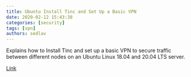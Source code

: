 ```yaml
---
title: Ubuntu Install Tinc and Set Up a Basic VPN
date: 2020-02-12 15:43:38
categories: [security]
tags: [vpn]
authors: sedlav
---
```


Explains how to Install Tinc and set up a basic VPN to secure traffic between different nodes on an Ubuntu Linux 18.04 and 20.04 LTS server.

[Link](https://www.cyberciti.biz/faq/ubuntu-install-tinc-and-set-up-a-basic-vpn/)
